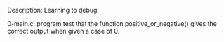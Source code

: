 Description: Learning to debug.

0-main.c: program test that the function positive_or_negative() gives the correct output when given a case of 0.

